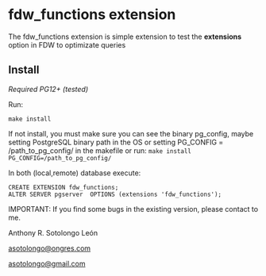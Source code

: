 fdw_functions  extension
======================================

The fdw_functions extension is simple extension to test the **extensions** option in FDW to optimizate queries


Install
--------
*Required PG12+ (tested)* 


Run: 
```
make install 
```

If not install,  you must make sure you can see the binary pg_config,
maybe setting PostgreSQL binary path in the OS  or setting PG_CONFIG = /path_to_pg_config/  in the makefile 
or run:  `make install  PG_CONFIG=/path_to_pg_config/`

In both (local,remote) database execute: 
```
CREATE EXTENSION fdw_functions;
ALTER SERVER pgserver  OPTIONS (extensions 'fdw_functions');
```

IMPORTANT: If you find some bugs in the existing version, please contact to me.

Anthony R. Sotolongo León

asotolongo@ongres.com

asotolongo@gmail.com


